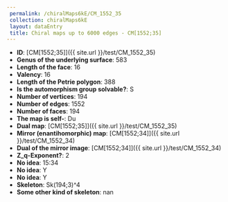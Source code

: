 ```yaml
--- 
 permalink: /chiralMaps6kE/CM_1552_35 
 collection: chiralMaps6kE
 layout: dataEntry
 title: Chiral maps up to 6000 edges - CM[1552;35]
---
```


- **ID**: [CM[1552;35]]({{ site.url }}/test/CM_1552_35)
- **Genus of the underlying surface**: 583
- **Length of the face**: 16
- **Valency**: 16
- **Length of the Petrie polygon**: 388
- **Is the automorphism group solvable?**: S
- **Number of vertices**: 194
- **Number of edges**: 1552
- **Number of faces**: 194
- **The map is self-**: Du
- **Dual map**: [CM[1552;35]]({{ site.url }}/test/CM_1552_35)
- **Mirror (enantihomorphic) map**: [CM[1552;34]]({{ site.url }}/test/CM_1552_34)
- **Dual of the mirror image**: [CM[1552;34]]({{ site.url }}/test/CM_1552_34)
- **Z_q-Exponent?**: 2
- **No idea**:  15:34
- **No idea**: Y
- **No idea**: Y
- **Skeleton**: Sk(194;3)^4
- **Some other kind of skeleton**: nan
